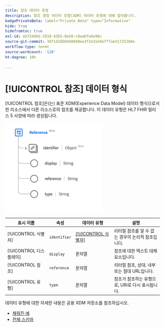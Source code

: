 ```yaml
---
title: 참조 데이터 유형
description: 참조 경험 데이터 모델(XDM) 데이터 유형에 대해 알아봅니다.
badgePrivateBeta: label="Private Beta" type="Informative"
hide: true
hidefromtoc: true
exl-id: eb724dbb-2918-43b5-8e50-c8aabfe6e96c
source-git-commit: 3071d16b6b98040ea3f2e3a34efffae517253b8e
workflow-type: tm+mt
source-wordcount: '120'
ht-degree: 10%

---
```


# [!UICONTROL 참조] 데이터 형식

[!UICONTROL 참조]은(는) 표준 XDM(Experience Data Model) 데이터 형식으로서 한 리소스에서 다른 리소스로의 참조를 제공합니다. 이 데이터 유형은 HL7 FHIR 릴리스 5 사양에 따라 생성됩니다.

![참조 데이터 형식 구조](../../../images/healthcare/data-types/reference.png)

| 표시 이름 | 속성 | 데이터 유형 | 설명 |
| --- | --- | --- | --- |
| [!UICONTROL 식별자] | `identifier` | [[!UICONTROL 식별자]](../data-types/identifier.md) | 리터럴 참조를 알 수 없는 경우의 논리적 참조입니다. |
| [!UICONTROL 디스플레이] | `display` | 문자열 | 참조에 대한 텍스트 대체 요소입니다. |
| [!UICONTROL 참조] | `reference` | 문자열 | 리터럴 참조, 상대, 내부 또는 절대 URL입니다. |
| [!UICONTROL 유형] | `type` | 문자열 | 참조가 참조하는 유형으로, URI로 다시 표시됩니다. |

데이터 유형에 대한 자세한 내용은 공용 XDM 저장소를 참조하십시오.

* [채워진 예](https://github.com/adobe/xdm/blob/master/extensions/industry/healthcare/fhir/datatypes/reference.example.1.json)
* [전체 스키마](https://github.com/adobe/xdm/blob/master/extensions/industry/healthcare/fhir/datatypes/reference.schema.json)
